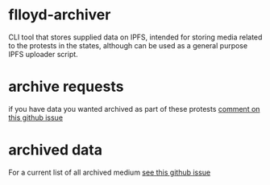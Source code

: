 # flloyd-archiver

CLI tool that stores supplied data on IPFS, intended for storing media related to the protests in the states, although can be used as a general purpose IPFS uploader script.

# archive requests

if you have data you wanted archived as part of these protests [comment on this github issue](https://github.com/bonedaddy/flloyd-archiver/issues/2)

# archived data

For a current list of all archived medium [see this github issue](https://github.com/bonedaddy/flloyd-archiver/issues/1)
